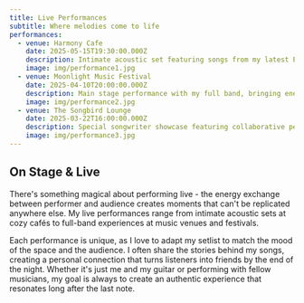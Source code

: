 ```yaml
---
title: Live Performances
subtitle: Where melodies come to life
performances:
  - venue: Harmony Cafe
    date: 2025-05-15T19:30:00.000Z
    description: Intimate acoustic set featuring songs from my latest EP and some new unreleased material
    image: img/performance1.jpg
  - venue: Moonlight Music Festival
    date: 2025-04-10T20:00:00.000Z
    description: Main stage performance with my full band, bringing energy and connection to a crowd of music lovers
    image: img/performance2.jpg
  - venue: The Songbird Lounge
    date: 2025-03-22T16:00:00.000Z
    description: Special songwriter showcase featuring collaborative performances with other local artists
    image: img/performance3.jpg
---
```

## On Stage & Live

There's something magical about performing live - the energy exchange between performer and audience creates moments that can't be replicated anywhere else. My live performances range from intimate acoustic sets at cozy cafés to full-band experiences at music venues and festivals.

Each performance is unique, as I love to adapt my setlist to match the mood of the space and the audience. I often share the stories behind my songs, creating a personal connection that turns listeners into friends by the end of the night. Whether it's just me and my guitar or performing with fellow musicians, my goal is always to create an authentic experience that resonates long after the last note.
